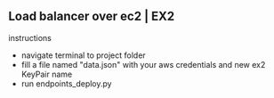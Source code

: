 ## Load balancer over ec2 | EX2

instructions
- navigate terminal to project folder
- fill a file named "data.json" with your aws credentials and new ex2 KeyPair name
- run endpoints_deploy.py

